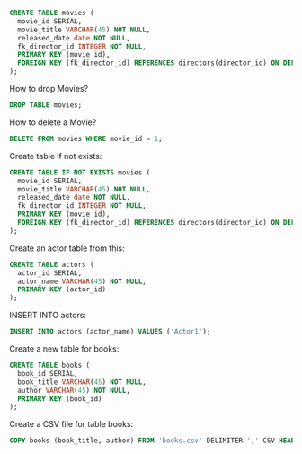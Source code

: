 ```sql
CREATE TABLE movies (
  movie_id SERIAL,
  movie_title VARCHAR(45) NOT NULL,
  released_date date NOT NULL,
  fk_director_id INTEGER NOT NULL,
  PRIMARY KEY (movie_id),
  FOREIGN KEY (fk_director_id) REFERENCES directors(director_id) ON DELETE CASCADE
);
```

How to drop Movies?

```sql
DROP TABLE movies;
```

How to delete a Movie?

```sql
DELETE FROM movies WHERE movie_id = 1;
```

Create table if not exists:

```sql
CREATE TABLE IF NOT EXISTS movies (
  movie_id SERIAL,
  movie_title VARCHAR(45) NOT NULL,
  released_date date NOT NULL,
  fk_director_id INTEGER NOT NULL,
  PRIMARY KEY (movie_id),
  FOREIGN KEY (fk_director_id) REFERENCES directors(director_id) ON DELETE CASCADE
);
```

Create an actor table from this:

```sql
CREATE TABLE actors (
  actor_id SERIAL,
  actor_name VARCHAR(45) NOT NULL,
  PRIMARY KEY (actor_id)
);
```

INSERT INTO actors:

```sql
INSERT INTO actors (actor_name) VALUES ('Actor1');
```

Create a new table for books:

```sql
CREATE TABLE books (
  book_id SERIAL,
  book_title VARCHAR(45) NOT NULL,
  author VARCHAR(45) NOT NULL,
  PRIMARY KEY (book_id)
);
```

Create a CSV file for table books:

```sql
COPY books (book_title, author) FROM 'books.csv' DELIMITER ',' CSV HEADER;
```
